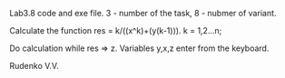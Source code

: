 Lab3.8 code and exe file. 3 - number of the task, 8 - nubmer of variant.


Calculate the function res = k/((x^k)+(y(k-1))). k = 1,2...n;

Do calculation while res => z. Variables y,x,z enter from the keyboard.


Rudenko V.V.